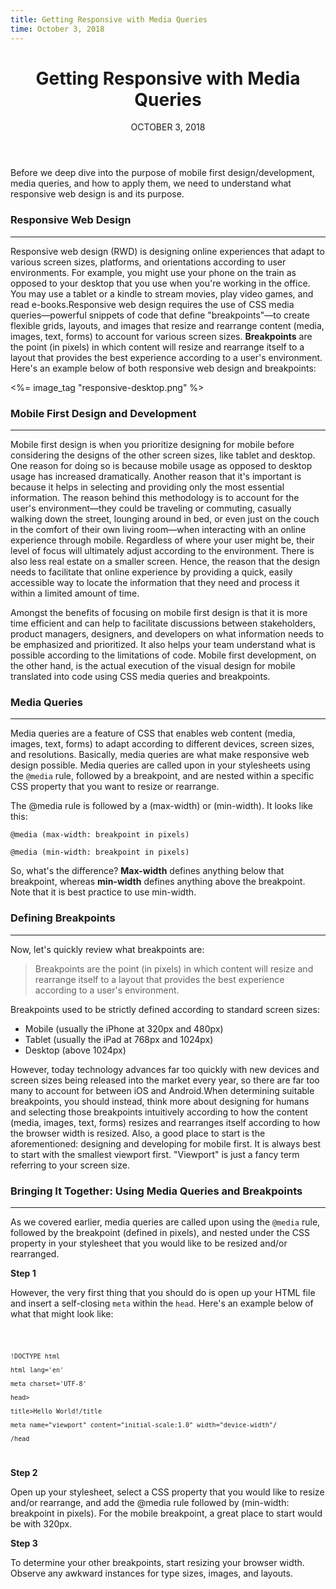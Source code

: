 ```yaml
---
title: Getting Responsive with Media Queries
time: October 3, 2018
---
```


<main class='blogposts__container'>
 <header>
      <h1>Getting Responsive with Media Queries</h1>
      <time datetime="2018-10-03">OCTOBER 3, 2018</time>
</header>
   <p>Before we deep dive into the purpose of mobile first design/development, media queries, and how to apply them, we need to understand what responsive web design is and its purpose.</p>

<h3 class='helper-space-top'>Responsive Web Design</h3>
<hr />

<p>Responsive web design (RWD) is designing online experiences that adapt to various screen sizes, platforms, and orientations according to user environments. For example, you might use your phone on the train as opposed to your desktop that you use when you're working in the office. You may use a tablet or a kindle to stream movies, play video games, and read e-books.Responsive web design requires the use of CSS media queries—powerful snippets of code that define "breakpoints"—to create flexible grids, layouts, and images that resize and rearrange content (media, images, text, forms) to account for various screen sizes. <strong>Breakpoints</strong> are the point (in pixels) in which content will resize and rearrange itself to a layout that provides the best experience according to a user's environment. Here's an example below of both responsive web design and breakpoints:</p>

<%= image_tag "responsive-desktop.png" %>


<h3 class='helper-space-top'>Mobile First Design and Development</h3>
<hr />

<p>Mobile first design is when you prioritize designing for mobile before considering the designs of the other screen sizes, like tablet and desktop. One reason for doing so is because mobile usage as opposed to desktop usage has increased dramatically. Another reason that it's important is because it helps in selecting and providing only the most essential information. The reason behind this methodology is to account for the user's environment—they could be traveling or commuting, casually walking down the street, lounging around in bed, or even just on the couch in the comfort of their own living room—when interacting with an online experience through mobile. Regardless of where your user might be, their level of focus will ultimately adjust according to the environment. There is also less real estate on a smaller screen. Hence, the reason that the design needs to facilitate that online experience by providing a quick, easily accessible way to locate the information that they need and process it within a limited amount of time. </p>

<p>Amongst the benefits of focusing on mobile first design is that it is more time efficient and can help to facilitate discussions between stakeholders, product managers, designers, and developers on what information needs to be emphasized and prioritized. It also helps your team understand what is possible according to the limitations of code. Mobile first development, on the other hand, is the actual execution of the visual design for mobile translated into code using CSS media queries and breakpoints.</p>



<h3 class='helper-space-top'>Media Queries</h3>
<hr />

<p>Media queries are a feature of CSS that enables web content (media, images, text, forms) to adapt according to different devices, screen sizes, and resolutions. Basically, media queries are what make responsive web design possible. Media queries are called upon in your stylesheets using the <code>@media</code> rule, followed by a breakpoint, and are nested within a specific CSS property that you want to resize or rearrange.</p>

<p>The @media rule is followed by a (max-width) or (min-width). It looks like this:</p>

<code>@media (max-width: breakpoint in pixels)</code><br>

<code>@media (min-width: breakpoint in pixels)</code>

<p>So, what's the difference? <strong>Max-width</strong> defines anything below that breakpoint, whereas <strong>min-width</strong> defines anything above the breakpoint. Note that it is best practice to use min-width.</p>



<h3 class='helper-space-top'>Defining Breakpoints</h3>
<hr />

<p>Now, let's quickly review what breakpoints are:</p>

<blockquote>Breakpoints are the point (in pixels) in which content will resize and rearrange itself to a layout that provides the best experience according to a user's environment.</blockquote>

<p>Breakpoints used to be strictly defined according to standard screen sizes: </p>
<ul class="blogpost--ul-indent">
    <li>Mobile (usually the iPhone at 320px and 480px)</li>
    <li>Tablet (usually the iPad at 768px and 1024px)</li>
    <li>Desktop (above 1024px)</li>
</ul>

<p>However, today technology advances far too quickly with new devices and screen sizes being released into the market every year, so there are far too many to account for between iOS and Android.When determining suitable breakpoints, you should instead, think more about designing for humans and selecting those breakpoints intuitively according to how the content (media, images, text, forms) resizes and rearranges itself according to how the browser width is resized. Also, a good place to start is the aforementioned: designing and developing for mobile first. It is always best to start with the smallest viewport first. "Viewport" is just a fancy term referring to your screen size. </p>



<h3 class='helper-space-top'>Bringing It Together: Using Media Queries and Breakpoints</h3>
<hr />

<p>As we covered earlier, media queries are called upon using the <code>@media</code> rule, followed by the breakpoint (defined in pixels), and nested under the CSS property in your stylesheet that you would like to be resized and/or rearranged.</p>


<p><strong>Step 1</strong></p>

<p>However, the very first thing that you should do is open up your HTML file and insert a self-closing <code>meta</code> within the <code>head</code>. Here's an example below of what that might look like:</p>

<code>

    !DOCTYPE html

    html lang='en'

    meta charset='UTF-8'

    head>

    title>Hello World!/title

    meta name="viewport" content="initial-scale:1.0" width="device-width"/

    /head

</code>

<p><strong>Step 2</strong></p>

<p>Open up your stylesheet, select a CSS property that you would like to resize and/or rearrange, and add the @media rule followed by (min-width: breakpoint in pixels). For the mobile breakpoint, a great place to start would be with 320px.</p>


<p><strong>Step 3</strong></p>
<p>To determine your other breakpoints, start resizing your browser width. Observe any awkward instances for type sizes, images, and layouts.</p>
</main>
